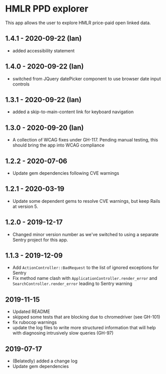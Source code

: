 # HMLR PPD explorer

This app allows the user to explore HMLR price-paid open
linked data.

## 1.4.1 - 2020-09-22 (Ian)

- added accessibility statement

## 1.4.0 - 2020-09-22 (Ian)

- switched from JQuery datePicker component to use browser date
  input controls

## 1.3.1 - 2020-09-22 (Ian)

- added a skip-to-main-content link for keyboard navigation

## 1.3.0 - 2020-09-20 (Ian)

- A collection of WCAG fixes under GH-117. Pending manual testing,
  this should bring the app into WCAG compliance

## 1.2.2 - 2020-07-06

- Update gem dependencies following CVE warnings

## 1.2.1 - 2020-03-19

- Update some dependent gems to resolve CVE warnings, but keep
  Rails at version 5.

## 1.2.0 - 2019-12-17

- Changed minor version number as we've switched to using a
  separate Sentry project for this app.

## 1.1.3 - 2019-12-09

- Add `ActionController::BadRequest` to the list of ignored
  exceptions for Sentry
- Fix method name clash with `ApplicationController.render_error`
  and `SearchController.render_error` leading to Sentry warning

## 2019-11-15

- Updated README
- skipped some tests that are blocking due to chromedriver
  (see GH-101)
- fix rubocop warnings
- update the log files to write more structured information
  that will help with diagnosing intrusively slow queries
  (GH-97)

## 2019-07-17

- (Belatedly) added a change log
- Update gem dependencies
